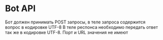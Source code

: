 # Bot API

Бот должен принимать POST запросы, в теле запроса содержится вопрос в кодировке UTF-8
В теле респонса необходимо передать ответ так же в кодировке UTF-8. Порт и URL значения не имеют



